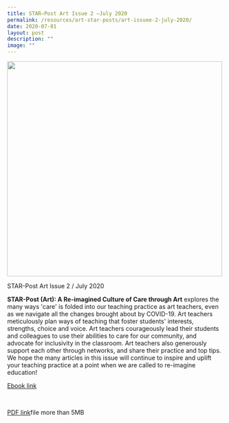 ```yaml
---
title: STAR–Post Art Issue 2 –July 2020
permalink: /resources/art-star-posts/art-issuee-2-july-2020/
date: 2020-07-01
layout: post
description: ""
image: ""
---
```

<img src="/images/artcoverimagepage0001.jpg" 
         style="width:500px"
	/>
<br>


STAR-Post Art Issue 2 / July 2020

**STAR-Post (Art): A Re-imagined Culture of Care through Art** explores the many ways 'care' is folded into our teaching practice as art teachers, even as we navigate all the changes brought about by COVID-19. Art teachers meticulously plan ways of teaching that foster students' interests, strengths, choice and voice. Art teachers courageously lead their students and colleagues to use their abilities to care for our community, and advocate for inclusivity in the classroom. Art teachers also generously support each other through networks, and share their practice and top tips. We hope the many articles in this issue will continue to inspire and uplift your teaching practice at a point when we are called to re-imagine education!

[Ebook link](https://joom.ag/Ew0C)

 

[PDF link](https://academyofsingaporeteachers.moe.edu.sg/docs/librariesprovider4/star-publications/art-star-post/star-post-(art)-july-2020_a-re-imagined-culture-of-care-through-art_spreads-v7reduced.pdf?sfvrsn=e9f6c8a1_0)file more than 5MB